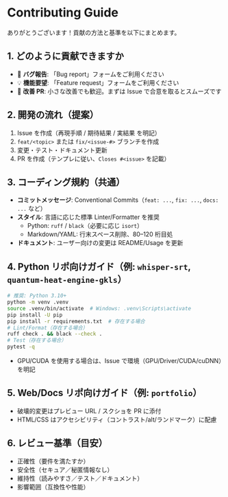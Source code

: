 # Contributing Guide

ありがとうございます！貢献の方法と基準を以下にまとめます。

## 1. どのように貢献できますか
- 🐛 **バグ報告**: 「Bug report」フォームをご利用ください
- 💡 **機能要望**: 「Feature request」フォームをご利用ください
- 🧪 **改善 PR**: 小さな改善でも歓迎。まずは Issue で合意を取るとスムーズです

## 2. 開発の流れ（提案）
1. Issue を作成（再現手順 / 期待結果 / 実結果 を明記）
2. `feat/<topic>` または `fix/<issue-#>` ブランチを作成
3. 変更・テスト・ドキュメント更新
4. PR を作成（テンプレに従い、`Closes #<issue>` を記載）

## 3. コーディング規約（共通）
- **コミットメッセージ**: Conventional Commits（`feat: ...`, `fix: ...`, `docs: ...` など）
- **スタイル**: 言語に応じた標準 Linter/Formatter を推奨
  - Python: `ruff` / `black`（必要に応じ `isort`）
  - Markdown/YAML: 行末スペース削除、80–120 桁目処
- **ドキュメント**: ユーザー向けの変更は README/Usage を更新

## 4. Python リポ向けガイド（例: `whisper-srt`, `quantum-heat-engine-gkls`）
```bash
# 推奨: Python 3.10+
python -m venv .venv
source .venv/bin/activate  # Windows: .venv\Scripts\activate
pip install -U pip
pip install -r requirements.txt  # 存在する場合
# Lint/Format（存在する場合）
ruff check . && black --check .
# Test（存在する場合）
pytest -q
```
- GPU/CUDA を使用する場合は、Issue で環境（GPU/Driver/CUDA/cuDNN）を明記

## 5. Web/Docs リポ向けガイド（例: `portfolio`）
- 破壊的変更はプレビュー URL / スクショを PR に添付
- HTML/CSS はアクセシビリティ（コントラスト/alt/ランドマーク）に配慮

## 6. レビュー基準（目安）
- 正確性（要件を満たすか）
- 安全性（セキュア／秘匿情報なし）
- 維持性（読みやすさ／テスト／ドキュメント）
- 影響範囲（互換性や性能）
